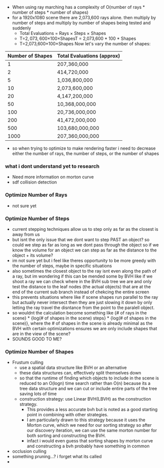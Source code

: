 - When using ray marching has a complexity of O(number of rays * number of steps * number of shapes)
- for a 1920x1080 scene there are 2,073,600 rays alone. then multiply by number of steps and multiply by number of shapes being tested and suddenly 
	- Total Evaluations = Rays × Steps × Shapes
	- T=2, ⁣073, ⁣600×100×ShapesT = 2,073,600 * 100 * Shapes
	- T=2,073,600×100×Shapes
	Now let's vary the number of shapes:

| Number of Shapes | Total Evaluations (approx) |
| ---------------- | -------------------------- |
| 1                | 207,360,000                |
| 2                | 414,720,000                |
| 5                | 1,036,800,000              |
| 10               | 2,073,600,000              |
| 20               | 4,147,200,000              |
| 50               | 10,368,000,000             |
| 100              | 20,736,000,000             |
| 200              | 41,472,000,000             |
| 500              | 103,680,000,000            |
| 1000             | 207,360,000,000            |
- so when trying to optimize to make rendering faster i need to decrease either the number of rays, the number of steps, or the number of shapes

### what i dont understand yet to research
- Need more information on morton curve
- sdf collision detection
### Optimize Number of Rays
- not sure yet
### Optimize Number of Steps
- current stepping techniques allow us to step only as far as the closest is away  from us
- but isnt the only issue that we dont want to step PAST an object? so could we step as far as long as we dont pass through the object so if we know the volume for an object we can step as far as the distance to the object + its volume?
- im not sure yet but i feel like theres opportunity to be more greedy with the number of steps, maybe in specific situations
- also sometimes the closest object to the ray isnt even along the path of a ray, but im wondering if this can be mended some by BVH like if we shoot a ray we can check where in the BVH sub tree we are and only test the distance to the leaf nodes (the actual objects) that are at the end of the current sub branch instead of chekcing the entire screen
- this prevents situations where like if scene shapes run parallel to the ray but actually never intersect then they are just slowing it down by only letting the ray travel the disntance from the point to the paralell object. 
- so wouldnt the calculation become something like {# of rays in the scene} * {log(# of shapes in the scene) steps} * {log(# of shapes in the scene)}, where the # of shapes in the scene is already minimal as the BVH with certain optimizations ensures we are only include shapes that are in the view of the scene?
- SOUNDS GOOD TO ME?

### Optimize Number of Shapes
- Frustum culling
	- use a spatial data structure like BVH or an alternative
	- these data structures can, effectively split themselves down 
	- so that the runtime of finding which objects to include in the scene is reduced to an O(logn) time search rather than O(n) because its a tree data structure and we can cut or include entire  parts of the tree saving lots of time
	- construction strategy: use Linear BVH(LBVH) as the construction strategy. 
		- This provides a less accurate bvh but is noted as a good starting point in combining with other strategies. 
		- I am particularly drawn to this strategy because it uses the Morton curve, which we need for our sorting strategy so after our discovery iteration, we can use the same morton number for both sorting and constructing the BVH.
		- infact i would even guess that sorting shapes by morton curve and constructing a bvh probably have something in common
- occlusion culling
- something pruning...? i forget what its called
- 